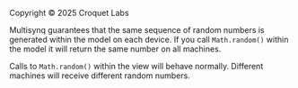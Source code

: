 Copyright © 2025 Croquet Labs

Multisynq guarantees that the same sequence of random numbers is generated within the model on each device.
If you call `Math.random()` within the model it will return the same number on all machines.

Calls to `Math.random()` within the view will behave normally. Different machines will receive different random numbers.
